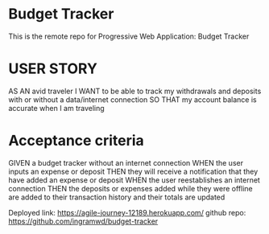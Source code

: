 # Budget Tracker

This is the remote repo for Progressive Web Application: Budget Tracker 

# USER STORY
AS AN avid traveler
I WANT to be able to track my withdrawals and deposits with or without a data/internet connection
SO THAT my account balance is accurate when I am traveling 

# Acceptance criteria 
GIVEN a budget tracker without an internet connection
WHEN the user inputs an expense or deposit
THEN they will receive a notification that they have added an expense or deposit
WHEN the user reestablishes an internet connection
THEN the deposits or expenses added while they were offline are added to their transaction history and their totals are updated

Deployed link: https://agile-journey-12189.herokuapp.com/ 
github repo: https://github.com/ingramwd/budget-tracker
